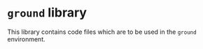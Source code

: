 # `ground` library

This library contains code files which are to be used in the `ground` environment.